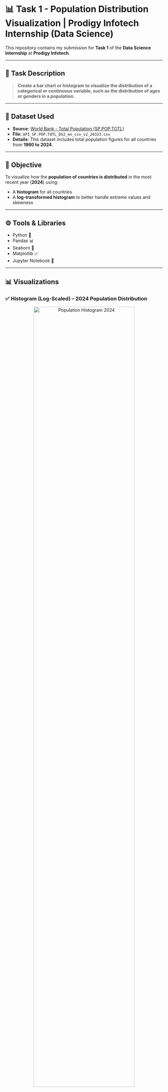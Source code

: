 # 📊 Task 1 - Population Distribution Visualization | Prodigy Infotech Internship (Data Science)

This repository contains my submission for **Task 1** of the **Data Science Internship** at **Prodigy Infotech**.

---

## 📌 Task Description

> **Create a bar chart or histogram to visualize the distribution of a categorical or continuous variable, such as the distribution of ages or genders in a population.**

---

## 📁 Dataset Used

- **Source:** [World Bank - Total Population (SP.POP.TOTL)](https://data.worldbank.org/indicator/SP.POP.TOTL)
- **File:** `API_SP.POP.TOTL_DS2_en_csv_v2_20333.csv`
- **Details:** This dataset includes total population figures for all countries from **1960 to 2024**.

---

## 🎯 Objective

To visualize how the **population of countries is distributed** in the most recent year (**2024**) using:
- A **histogram** for all countries
- A **log-transformed histogram** to better handle extreme values and skewness

---

## ⚙️ Tools & Libraries

- Python 🐍
- Pandas 📊
- Seaborn 🎨
- Matplotlib 📈
- Jupyter Notebook 📓

---

## 📊 Visualizations

### ✅ Histogram (Log-Scaled) – 2024 Population Distribution

<p align="center">
  <img src="assets/histogram_log_2024.png" alt="Population Histogram 2024" width="80%">
</p>

**Observation:**
- The population data is **right-skewed** due to large outliers like India and China.
- Most countries have populations in the range of **1 to 100 million**.
- A **log10 transformation** provides a clearer view of the global population spread.

---


